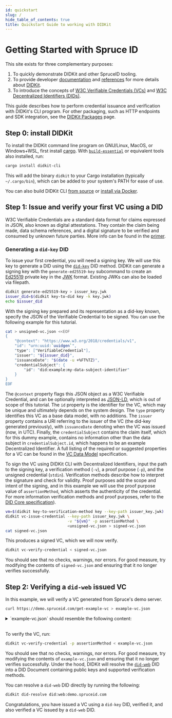 ```yaml
--- 
id: quickstart
slug: /
hide_table_of_contents: true
title: Quickstart Guide to working with DIDKit
---
```


# Getting Started with Spruce ID

This site exists for three complementary purposes: 
1. To quickly demonstrate DIDKit and other SpruceID tooling.
2. To provide developer [documentation](/docs/) and [references](/docs/glossary)
   for more details about [DIDKit](/docs/didkit).
3. To introduce the concepts of [W3C Verifiable Credentials
   (VCs)](/docs/primer/) and [W3C Decentralized Identifiers
   (DIDs)](/docs/didkit/did-methods).

This guide describes how to perform credential issuance and verification with
DIDKit's CLI program. For other packaging, such as HTTP endpoints and SDK
integration, see the [DIDKit Packages](/docs/didkit-packages) page.

## Step 0: install DIDKit 

To install the DIDKit command line program on GNU/Linux, MacOS,
or Windows+WSL, first install
[cargo](https://doc.rust-lang.org/cargo/getting-started/installation.html).
With [`build-essential`](https://packages.debian.org/sid/build-essential) or
equivalent tools also installed, run:

```sh
cargo install didkit-cli
```

This will add the binary `didkit` to your Cargo installation (typically
`~/.cargo/bin`), which can be added to your system's PATH for ease of use.

You can also build DIDKit CLI [from source](/docs/didkit/install#manual) or
[install via Docker](/docs/didkit/install#docker).

## Step 1: Issue and verify your first VC using a DID

W3C Verifiable Credentials are a standard data format for claims expressed in
JSON, also known as digital attestations. They contain the claim being made,
data schema references, and a digital signature to be verified and consumed by
unknown future parties. More info can be found in the [primer](/docs/primer).

### Generating a `did-key` DID

To issue your first credential, you will need a signing key. We will use this
key to generate a DID using the
[`did-key`](https://w3c-ccg.github.io/did-method-key/) DID method. DIDKit can
generate a signing key with the `generate-ed25519-key` subcommand to create an
[Ed25519](https://ed25519.cr.yp.to/) private key in the
[JWK](https://tools.ietf.org/html/rfc7517) format. Existing JWKs can also be
loaded via filepath.

```sh
didkit generate-ed25519-key > issuer_key.jwk
issuer_did=$(didkit key-to-did key -k key.jwk)
echo $issuer_did
```

With the signing key prepared and its representation as a did-key known,
specify the JSON of the Verifiable Credential to be signed. You can use
the following example for this tutorial.
```bash
cat > unsigned-vc.json <<EOF
{
    "@context": "https://www.w3.org/2018/credentials/v1",
    "id": "urn:uuid:`uuidgen`",
    "type": ["VerifiableCredential"],
    "issuer": "${issuer_did}",
    "issuanceDate": "$(date -u +%FT%TZ)",
    "credentialSubject": {
        "id": "did:example:my-data-subject-identifier"
    }
}
EOF
```

The `@context` property flags this JSON object as a W3C Verifiable Credential,
and can be optionally interpreted as [JSON-LD](https://json-ld.org/), which is
out of scope of this tutorial. The `id` property is the identifier for the VC,
which may be unique and ultimately depends on the system design. The `type`
property identifies this VC as a base data model, with no additions. The
`issuer` property contains a URI referring to the issuer of the VC (the did-key
generated previously), with `issuanceDate` denoting when the VC was issued
(now, in UTC).  Finally, the `credentialSubject` contains the claim itself,
which for this dummy example, contains no information other than the data
subject in `credentialSubject.id`, which happens to be an example Decentralized
Identifier. A full listing of the required or suggested properties for a VC can
be found in the [VC Data Model](https://www.w3.org/TR/vc-data-model/)
specification.

To sign the VC using DIDKit CLI with Decentralized Identifiers, input the path
to the signing key, a verification method (`-v`), a proof purpose (`-p`), and
the unsigned credential (`stdin`). Verification methods describe how to
interpret the signature and check for validity. Proof purposes add the scope
and intent of the signing, and in this example we will use the proof purpose
value of `assertionMethod`, which asserts the authenticity of the credential.
For more information verification methods and proof purposes, refer to the [DID
Core specification](https://www.w3.org/TR/did-core/#assertion)).

```sh
vm=$(didkit key-to-verification-method key --key-path issuer_key.jwk)
didkit vc-issue-credential --key-path issuer_key.jwk \
                           -v "${vm}" -p assertionMethod \
                           <unsigned-vc.json > signed-vc.json
cat signed-vc.json
```

This produces a signed VC, which we will now verify.

```sh
didkit vc-verify-credential < signed-vc.json
```

You should see that no checks, warnings, nor errors. For good measure, try
modifying the contents of `signed-vc.json` and ensuring that it no longer
verifies successfully.

## Step 2: Verifying a `did-web` issued VC

In this example, we will verify a VC generated from Spruce's demo server.
```sh
curl https://demo.spruceid.com/get-example-vc > example-vc.json
```

<details>
  <summary>`example-vc.json` should resemble the following content:</summary>
  <div>
     <code>{`
{
  "@context":["https://www.w3.org/2018/credentials/v1"],
  "type":"VerifiableCredential",
  "credentialSubject":{},
  "issuer":"did:web:demo.spruceid.com",
  "issuanceDate":"2021-09-13T18:23:56Z",
  "proof":{
    "type":"Ed25519Signature2018",
    "proofPurpose":"assertionMethod",
    "verificationMethod":"did:web:demo.spruceid.com#_t-v-Ep7AtkELhhvAzCCDzy1O5Bn_z1CVFv9yiRXdHY",
    "created":"2021-09-13T18:23:56.483Z",
    "jws":"eyJhbGciOiJFZERTQSIsImNyaXQiOlsiYjY0Il0sImI2NCI6ZmFsc2V9..X5J2jI5j3TPqFO_g6XOlB730WlXJ8mDsfoyLQ4u60MelVosi1Et6V_pB7-zELDggdqZTsKQjSqDodv0m7ui1Bg"
  },
  "expirationDate":"2021-10-13T18:23:56Z"
}
`.slice(1, -1)}</code>
  </div>
<br />
</details>

<br />

To verify the VC, run:

```sh
didkit vc-verify-credential -p assertionMethod < example-vc.json
```

You should see that no checks, warnings, nor errors. For good measure, try
modifying the contents of `example-vc.json` and ensuring that it no longer
verifies successfully. Under the hood, DIDKit will resolve the
[`did-web`](https://w3c-ccg.github.io/did-method-web/) DID into a DID Document
containing public keys and supported verification methods.

You can resolve a `did-web` DID directly by running the following:
```sh
didkit did-resolve did:web:demo.spruceid.com
```

Congratulations, you have issued a VC using a `did-key` DID, verified it, and
also verified a VC issued by a `did-web` DID.
